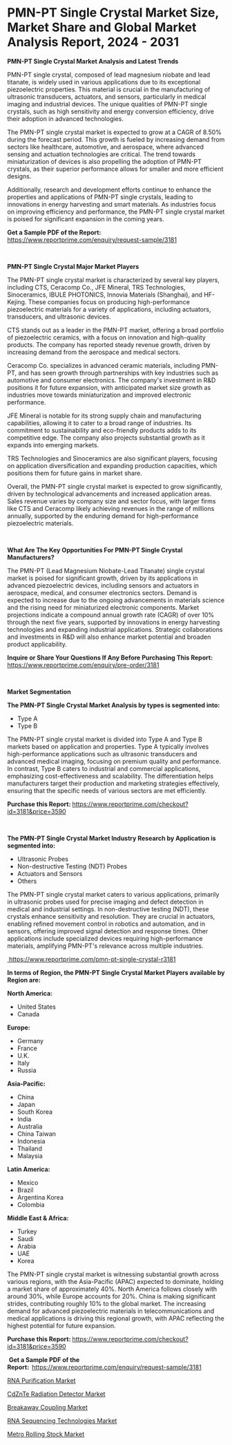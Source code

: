 <p><h1>PMN-PT Single Crystal Market Size, Market Share and Global Market Analysis Report, 2024 - 2031</h1></p><p><strong>PMN-PT Single Crystal Market Analysis and Latest Trends</strong></p>
<p><p>PMN-PT single crystal, composed of lead magnesium niobate and lead titanate, is widely used in various applications due to its exceptional piezoelectric properties. This material is crucial in the manufacturing of ultrasonic transducers, actuators, and sensors, particularly in medical imaging and industrial devices. The unique qualities of PMN-PT single crystals, such as high sensitivity and energy conversion efficiency, drive their adoption in advanced technologies.</p><p>The PMN-PT single crystal market is expected to grow at a CAGR of 8.50% during the forecast period. This growth is fueled by increasing demand from sectors like healthcare, automotive, and aerospace, where advanced sensing and actuation technologies are critical. The trend towards miniaturization of devices is also propelling the adoption of PMN-PT crystals, as their superior performance allows for smaller and more efficient designs.</p><p>Additionally, research and development efforts continue to enhance the properties and applications of PMN-PT single crystals, leading to innovations in energy harvesting and smart materials. As industries focus on improving efficiency and performance, the PMN-PT single crystal market is poised for significant expansion in the coming years.</p></p>
<p><strong>Get a Sample PDF of the Report:&nbsp;</strong> <a href="https://www.reportprime.com/enquiry/request-sample/3181">https://www.reportprime.com/enquiry/request-sample/3181</a></p>
<p>&nbsp;</p>
<p><strong>PMN-PT Single Crystal Major Market Players</strong></p>
<p><p>The PMN-PT single crystal market is characterized by several key players, including CTS, Ceracomp Co., JFE Mineral, TRS Technologies, Sinoceramics, IBULE PHOTONICS, Innovia Materials (Shanghai), and HF-Kejing. These companies focus on producing high-performance piezoelectric materials for a variety of applications, including actuators, transducers, and ultrasonic devices.</p><p>CTS stands out as a leader in the PMN-PT market, offering a broad portfolio of piezoelectric ceramics, with a focus on innovation and high-quality products. The company has reported steady revenue growth, driven by increasing demand from the aerospace and medical sectors.</p><p>Ceracomp Co. specializes in advanced ceramic materials, including PMN-PT, and has seen growth through partnerships with key industries such as automotive and consumer electronics. The company's investment in R&D positions it for future expansion, with anticipated market size growth as industries move towards miniaturization and improved electronic performance.</p><p>JFE Mineral is notable for its strong supply chain and manufacturing capabilities, allowing it to cater to a broad range of industries. Its commitment to sustainability and eco-friendly products adds to its competitive edge. The company also projects substantial growth as it expands into emerging markets.</p><p>TRS Technologies and Sinoceramics are also significant players, focusing on application diversification and expanding production capacities, which positions them for future gains in market share. </p><p>Overall, the PMN-PT single crystal market is expected to grow significantly, driven by technological advancements and increased application areas. Sales revenue varies by company size and sector focus, with larger firms like CTS and Ceracomp likely achieving revenues in the range of millions annually, supported by the enduring demand for high-performance piezoelectric materials.</p></p>
<p>&nbsp;</p>
<p><strong>What Are The Key Opportunities For PMN-PT Single Crystal Manufacturers?</strong></p>
<p><p>The PMN-PT (Lead Magnesium Niobate-Lead Titanate) single crystal market is poised for significant growth, driven by its applications in advanced piezoelectric devices, including sensors and actuators in aerospace, medical, and consumer electronics sectors. Demand is expected to increase due to the ongoing advancements in materials science and the rising need for miniaturized electronic components. Market projections indicate a compound annual growth rate (CAGR) of over 10% through the next five years, supported by innovations in energy harvesting technologies and expanding industrial applications. Strategic collaborations and investments in R&D will also enhance market potential and broaden product applicability.</p></p>
<p><strong>Inquire or Share Your Questions If Any Before Purchasing This Report:</strong> <a href="https://www.reportprime.com/enquiry/pre-order/3181">https://www.reportprime.com/enquiry/pre-order/3181</a></p>
<p>&nbsp;</p>
<p><strong>Market Segmentation</strong></p>
<p><strong>The PMN-PT Single Crystal Market Analysis by types is segmented into:</strong></p>
<p><ul><li>Type A</li><li>Type B</li></ul></p>
<p><p>The PMN-PT single crystal market is divided into Type A and Type B markets based on application and properties. Type A typically involves high-performance applications such as ultrasonic transducers and advanced medical imaging, focusing on premium quality and performance. In contrast, Type B caters to industrial and commercial applications, emphasizing cost-effectiveness and scalability. The differentiation helps manufacturers target their production and marketing strategies effectively, ensuring that the specific needs of various sectors are met efficiently.</p></p>
<p><strong>Purchase this Report:&nbsp;</strong><a href="https://www.reportprime.com/checkout?id=3181&price=3590">https://www.reportprime.com/checkout?id=3181&price=3590</a></p>
<p>&nbsp;</p>
<p><strong>The PMN-PT Single Crystal Market Industry Research by Application is segmented into:</strong></p>
<p><ul><li>Ultrasonic Probes</li><li>Non-destructive Testing (NDT) Probes</li><li>Actuators and Sensors</li><li>Others</li></ul></p>
<p><p>The PMN-PT single crystal market caters to various applications, primarily in ultrasonic probes used for precise imaging and defect detection in medical and industrial settings. In non-destructive testing (NDT), these crystals enhance sensitivity and resolution. They are crucial in actuators, enabling refined movement control in robotics and automation, and in sensors, offering improved signal detection and response times. Other applications include specialized devices requiring high-performance materials, amplifying PMN-PT's relevance across multiple industries.</p></p>
<p><a href="https://www.reportprime.com/pmn-pt-single-crystal-r3181">&nbsp;https://www.reportprime.com/pmn-pt-single-crystal-r3181</a></p>
<p><strong>In terms of Region, the PMN-PT Single Crystal Market Players available by Region are:</strong></p>
<p>
    <p> <strong> North America: </strong>
        <ul>
            <li>United States</li>
            <li>Canada</li>
        </ul>
        </p> 
    <p> <strong> Europe: </strong>
        <ul>
            <li>Germany</li>
            <li>France</li>
            <li>U.K.</li>
            <li>Italy</li>
            <li>Russia</li>
        </ul>
        </p> 
    <p> <strong> Asia-Pacific: </strong>
        <ul>
            <li>China</li>
            <li>Japan</li>
            <li>South Korea</li>
            <li>India</li>
            <li>Australia</li>
            <li>China Taiwan</li>
            <li>Indonesia</li>
            <li>Thailand</li>
            <li>Malaysia</li>
        </ul>
        </p> 
    <p> <strong> Latin America: </strong>
        <ul>
            <li>Mexico</li>
            <li>Brazil</li>
            <li>Argentina Korea</li>
            <li>Colombia</li>
        </ul>
        </p> 
    <p> <strong> Middle East & Africa: </strong>
        <ul>
            <li>Turkey</li>
            <li>Saudi</li>
            <li>Arabia</li>
            <li>UAE</li>
            <li>Korea</li>
        </ul>
    </p>
    </p>
<p><p>The PMN-PT single crystal market is witnessing substantial growth across various regions, with the Asia-Pacific (APAC) expected to dominate, holding a market share of approximately 40%. North America follows closely with around 30%, while Europe accounts for 20%. China is making significant strides, contributing roughly 10% to the global market. The increasing demand for advanced piezoelectric materials in telecommunications and medical applications is driving this regional growth, with APAC reflecting the highest potential for future expansion.</p></p>
<p><strong>Purchase this Report: </strong><a href="https://www.reportprime.com/checkout?id=3181&price=3590">https://www.reportprime.com/checkout?id=3181&price=3590</a></p>
<p>&nbsp;<strong>Get a Sample PDF of the Report:&nbsp;&nbsp;</strong><a href="https://www.reportprime.com/enquiry/request-sample/3181">https://www.reportprime.com/enquiry/request-sample/3181</a></p>
<p><strong></strong></p>
<p><p><a href="https://www.linkedin.com/pulse/market-insights-global-rna-purification-forecast-innovation-trends-8fjie?trackingId=sl6s0WlkR3%2BPKkhwczOx%2FQ%3D%3D">RNA Purification Market</a></p><p><a href="https://github.com/JudyWalsh475/Market-Research-Report-List-1/blob/main/cdznte-radiation-detector-market.md">CdZnTe Radiation Detector Market</a></p><p><a href="https://issuu.com/reportprime-2/docs/breakaway-coupling-market-size-2030_579da0613267aa">Breakaway Coupling Market</a></p><p><a href="https://www.linkedin.com/pulse/emerging-trends-rna-sequencing-technologies-market-global-iqf1e?trackingId=myBCMSioR0%2BO2rymv%2FouSQ%3D%3D">RNA Sequencing Technologies Market</a></p><p><a href="https://issuu.com/reportprime-2/docs/metro-rolling-stock-market-size-203_8ea4d5b5c6cabe">Metro Rolling Stock Market</a></p></p>
